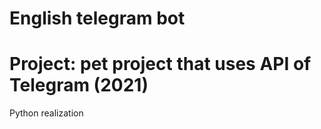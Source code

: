 # English telegram bot

# Project: pet project that uses API of Telegram (2021)
Python realization

